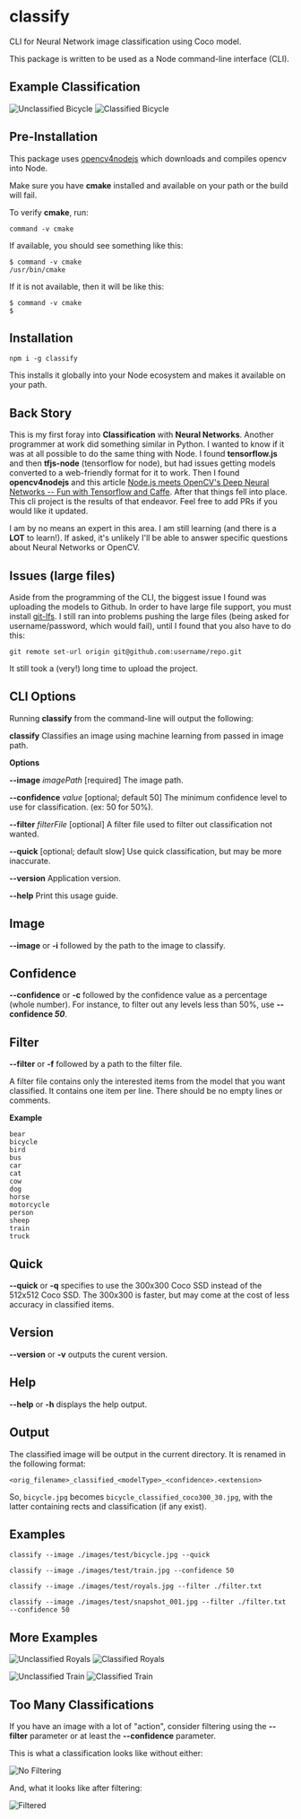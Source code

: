 # classify
CLI for Neural Network image classification using Coco model.

This package is written to be used as a Node command-line interface (CLI).

## Example Classification
![Unclassified Bicycle](https://github.com/hawkeye64/classify/blob/master/images/test/bicycle.jpg?raw=true)
![Classified Bicycle](https://github.com/hawkeye64/classify/blob/master/images/results/bicycle_classified_coco300_30.jpg?raw=true)


## Pre-Installation
This package uses [opencv4nodejs](https://github.com/justadudewhohacks/opencv4nodejs/tree/master/examples) which downloads and compiles opencv into Node.

Make sure you have **cmake** installed and available on your path or the build will fail.

To verify **cmake**, run:

```command -v cmake```

If available, you should see something like this:

```
$ command -v cmake
/usr/bin/cmake
```
If it is not available, then it will be like this:

```
$ command -v cmake
$
```

## Installation
```npm i -g classify```

This installs it globally into your Node ecosystem and makes it available on your path.

## Back Story
This is my first foray into **Classification** with **Neural Networks**. Another programmer at work did something similar in Python. I wanted to know if it was at all possible to do the same thing with Node. I found **tensorflow.js** and then **tfjs-node** (tensorflow for node), but had issues getting models converted to a web-friendly format for it to work. Then I found **opencv4nodejs** and this article [Node.js meets OpenCV's Deep Neural Networks -- Fun with Tensorflow and Caffe](https://medium.com/@muehler.v/node-js-meets-opencvs-deep-neural-networks-fun-with-tensorflow-and-caffe-ff8d52a0f072). After that things fell into place. This cli project is the results of that endeavor. Feel free to add PRs if you would like it updated.

I am by no means an expert in this area. I am still learning (and there is a **LOT** to learn!). If asked, it's unlikely I'll be able to answer specific questions about Neural Networks or OpenCV.

## Issues (large files)
Aside from the programming of the CLI, the biggest issue I found was uploading the models to Github. In order to have large file support, you must install [git-lfs](https://git-lfs.github.com/). I still ran into problems pushing the large files (being asked for username/password, which would fail), until I found that you also have to do this:
```
git remote set-url origin git@github.com:username/repo.git
```
It still took a (very!) long time to upload the project.

## CLI Options
Running **classify** from the command-line will output the following:

**classify**
Classifies an image using machine learning from passed in image path.

**Options**

**--image** _imagePath_ [required] The image path.

  **--confidence** _value_ [optional; default 50] The minimum confidence level to use for classification. (ex: 50 for 50%).

  **--filter** _filterFile_ [optional] A filter file used to filter out classification not wanted.

  **--quick** [optional; default slow] Use quick classification, but may be more inaccurate.

  **--version** Application version.

  **--help** Print this usage guide.

## Image
**--image** or **-i** followed by the path to the image to classify.

## Confidence
**--confidence** or **-c** followed by the confidence value as a percentage (whole number). For instance, to filter out any levels less than 50%, use **--confidence _50_**.

## Filter
**--filter** or **-f** followed by a path to the filter file. 

A filter file contains only the interested items from the model that you want classified. It contains one item per line. There should be no empty lines or comments.

**Example**
```
bear
bicycle
bird
bus
car
cat
cow
dog
horse
motorcycle
person
sheep
train
truck
```
## Quick
**--quick** or **-q** specifies to use the 300x300 Coco SSD instead of the 512x512 Coco SSD. The 300x300 is faster, but may come at the cost of less accuracy in classified items.

## Version
**--version** or **-v** outputs the curent version.

## Help
**--help** or **-h** displays the help output.

## Output
The classified image will be output in the current directory. It is renamed in the following format:

`<orig_filename>_classified_<modelType>_<confidence>.<extension>`

So, `bicycle.jpg` becomes `bicycle_classified_coco300_30.jpg`, with the latter containing rects and classification (if any exist).

## Examples

`classify --image ./images/test/bicycle.jpg --quick`

`classify --image ./images/test/train.jpg --confidence 50`

`classify --image ./images/test/royals.jpg --filter ./filter.txt`

`classify --image ./images/test/snapshot_001.jpg --filter ./filter.txt --confidence 50`


## More Examples
![Unclassified Royals](https://github.com/hawkeye64/classify/blob/master/images/test/royals.jpg?raw=true)
![Classified Royals](https://github.com/hawkeye64/classify/blob/master/images/results/royals_classified_coco512_30.jpg?raw=true)

![Unclassified Train](https://github.com/hawkeye64/classify/blob/master/images/test/train.jpg?raw=true)
![Classified Train](https://github.com/hawkeye64/classify/blob/master/images/results/train_classified_coco512_50.jpg?raw=true)


## Too Many Classifications
If you have an image with a lot of "action", consider filtering using the **--filter** parameter or at least the **--confidence** parameter.

This is what a classification looks like without either:

![No Filtering](https://github.com/hawkeye64/classify/blob/master/images/results/snapshot_001_classified_coco512_0.jpg?raw=true)


And, what it looks like after filtering:

![Filtered](https://github.com/hawkeye64/classify/blob/master/images/results/snapshot_001_classified_coco512_30.jpg?raw=true)
